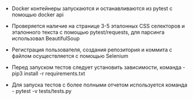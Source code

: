 - Docker контейнеры запускаются и останавливаются из pytest с помощью docker api

- Проверяется наличие на странице 3-5 эталонных CSS селекторов и эталонного текста с помощью pytest/requests, для парсинга использовал BeautifulSoup

- Регистрация пользователя, создания репозитория и коммита с файлом осуществляется с помощью Selenium

- Перед запуском тестов следует установить зависимости, команда - pip3 install -r requirements.txt

- Для запуска тестов с более полными отчетом используется команда - pytest -v tests/tests.py
